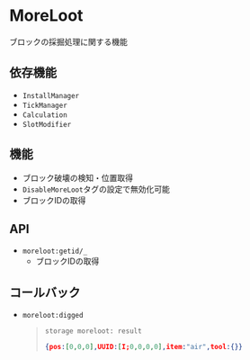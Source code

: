 # MoreLoot

ブロックの採掘処理に関する機能

## 依存機能
- `InstallManager`
- `TickManager`
- `Calculation`
- `SlotModifier`

## 機能
- ブロック破壊の検知・位置取得
- `DisableMoreLoot`タグの設定で無効化可能
- ブロックIDの取得

## API
- `moreloot:getid/_`  
  - ブロックIDの取得

## コールバック
- `moreloot:digged`
  > `storage moreloot: result`
  > ```json
  > {pos:[0,0,0],UUID:[I;0,0,0,0],item:"air",tool:{}}
  > ```